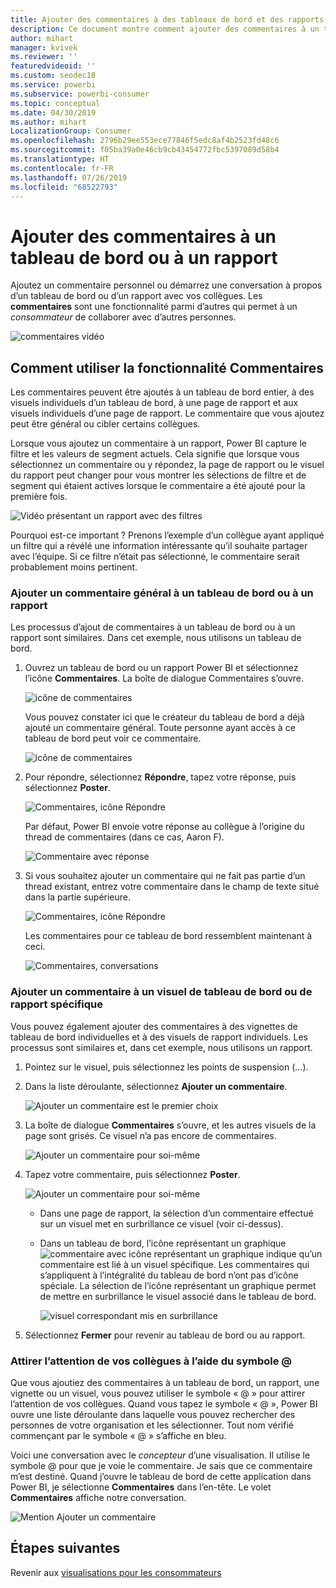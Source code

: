 ```yaml
---
title: Ajouter des commentaires à des tableaux de bord et des rapports
description: Ce document montre comment ajouter des commentaires à un tableau de bord, un rapport ou un visuel et comment les utiliser pour converser avec des collaborateurs.
author: mihart
manager: kvivek
ms.reviewer: ''
featuredvideoid: ''
ms.custom: seodec18
ms.service: powerbi
ms.subservice: powerbi-consumer
ms.topic: conceptual
ms.date: 04/30/2019
ms.author: mihart
LocalizationGroup: Consumer
ms.openlocfilehash: 2796b29ee553ece77846f5edc8af4b2523fd48c6
ms.sourcegitcommit: f05ba39a0e46cb9cb43454772fbc5397089d58b4
ms.translationtype: HT
ms.contentlocale: fr-FR
ms.lasthandoff: 07/26/2019
ms.locfileid: "68522793"
---
```

# <a name="add-comments-to-a-dashboard-or-report"></a>Ajouter des commentaires à un tableau de bord ou à un rapport
Ajoutez un commentaire personnel ou démarrez une conversation à propos d’un tableau de bord ou d’un rapport avec vos collègues. Les **commentaires** sont une fonctionnalité parmi d’autres qui permet à un *consommateur* de collaborer avec d’autres personnes. 

![commentaires vidéo](media/end-user-comment/comment.gif)

## <a name="how-to-use-the-comments-feature"></a>Comment utiliser la fonctionnalité Commentaires
Les commentaires peuvent être ajoutés à un tableau de bord entier, à des visuels individuels d’un tableau de bord, à une page de rapport et aux visuels individuels d’une page de rapport. Le commentaire que vous ajoutez peut être général ou cibler certains collègues.  

Lorsque vous ajoutez un commentaire à un rapport, Power BI capture le filtre et les valeurs de segment actuels. Cela signifie que lorsque vous sélectionnez un commentaire ou y répondez, la page de rapport ou le visuel du rapport peut changer pour vous montrer les sélections de filtre et de segment qui étaient actives lorsque le commentaire a été ajouté pour la première fois.  

![Vidéo présentant un rapport avec des filtres](media/end-user-comment/comment-reports-with-filters/comment-reports-with-filters.gif)

Pourquoi est-ce important ? Prenons l’exemple d’un collègue ayant appliqué un filtre qui a révélé une information intéressante qu’il souhaite partager avec l’équipe. Si ce filtre n’était pas sélectionné, le commentaire serait probablement moins pertinent. 

### <a name="add-a-general-comment-to-a-dashboard-or-report"></a>Ajouter un commentaire général à un tableau de bord ou à un rapport
Les processus d’ajout de commentaires à un tableau de bord ou à un rapport sont similaires. Dans cet exemple, nous utilisons un tableau de bord. 

1. Ouvrez un tableau de bord ou un rapport Power BI et sélectionnez l’icône **Commentaires**. La boîte de dialogue Commentaires s’ouvre.

    ![icône de commentaires](media/end-user-comment/power-bi-comment-icon.png)

    Vous pouvez constater ici que le créateur du tableau de bord a déjà ajouté un commentaire général.  Toute personne ayant accès à ce tableau de bord peut voir ce commentaire.

    ![icône de commentaires](media/end-user-comment/power-bi-dash-comment.png)

2. Pour répondre, sélectionnez **Répondre**, tapez votre réponse, puis sélectionnez **Poster**.  

    ![Commentaires, icône Répondre](media/end-user-comment/power-bi-comment-reply.png)

    Par défaut, Power BI envoie votre réponse au collègue à l’origine du thread de commentaires (dans ce cas, Aaron F). 

    ![Commentaire avec réponse](media/end-user-comment/power-bi-response.png)

 3. Si vous souhaitez ajouter un commentaire qui ne fait pas partie d’un thread existant, entrez votre commentaire dans le champ de texte situé dans la partie supérieure.

    ![Commentaires, icône Répondre](media/end-user-comment/power-bi-new-comment.png)

    Les commentaires pour ce tableau de bord ressemblent maintenant à ceci.

    ![Commentaires, conversations](media/end-user-comment/power-bi-comment-conversation.png)

### <a name="add-a-comment-to-a-specific-dashboard-or-report-visual"></a>Ajouter un commentaire à un visuel de tableau de bord ou de rapport spécifique
Vous pouvez également ajouter des commentaires à des vignettes de tableau de bord individuelles et à des visuels de rapport individuels. Les processus sont similaires et, dans cet exemple, nous utilisons un rapport.

1. Pointez sur le visuel, puis sélectionnez les points de suspension (...).    
2. Dans la liste déroulante, sélectionnez **Ajouter un commentaire**.

    ![Ajouter un commentaire est le premier choix](media/end-user-comment/power-bi-comment-report.png)  

3.  La boîte de dialogue **Commentaires** s’ouvre, et les autres visuels de la page sont grisés. Ce visuel n’a pas encore de commentaires. 

    ![Ajouter un commentaire pour soi-même](media/end-user-comment/power-bi-comment-bar.png)  

4. Tapez votre commentaire, puis sélectionnez **Poster**.

    ![Ajouter un commentaire pour soi-même](media/end-user-comment/power-bi-comment-june.png)  

    - Dans une page de rapport, la sélection d’un commentaire effectué sur un visuel met en surbrillance ce visuel (voir ci-dessus).

    - Dans un tableau de bord, l’icône représentant un graphique ![commentaire avec icône représentant un graphique](media/end-user-comment/power-bi-comment-chart-icon.png) indique qu’un commentaire est lié à un visuel spécifique. Les commentaires qui s’appliquent à l’intégralité du tableau de bord n’ont pas d’icône spéciale. La sélection de l’icône représentant un graphique permet de mettre en surbrillance le visuel associé dans le tableau de bord.

        ![visuel correspondant mis en surbrillance](media/end-user-comment/power-bi-comment-highlight2.png)

5. Sélectionnez **Fermer** pour revenir au tableau de bord ou au rapport.

### <a name="get-your-colleagues-attention-by-using-the--sign"></a>Attirer l’attention de vos collègues à l’aide du symbole @
Que vous ajoutiez des commentaires à un tableau de bord, un rapport, une vignette ou un visuel, vous pouvez utiliser le symbole « \@ » pour attirer l’attention de vos collègues.  Quand vous tapez le symbole « \@ », Power BI ouvre une liste déroulante dans laquelle vous pouvez rechercher des personnes de votre organisation et les sélectionner. Tout nom vérifié commençant par le symbole « \@ » s’affiche en bleu. 

Voici une conversation avec le *concepteur* d’une visualisation. Il utilise le symbole @ pour que je voie le commentaire. Je sais que ce commentaire m’est destiné. Quand j’ouvre le tableau de bord de cette application dans Power BI, je sélectionne **Commentaires** dans l’en-tête. Le volet **Commentaires** affiche notre conversation.

![Mention Ajouter un commentaire](media/end-user-comment/power-bi-comment-convo.png)  



## <a name="next-steps"></a>Étapes suivantes
Revenir aux [visualisations pour les consommateurs](end-user-visualizations.md)    
<!--[Select a visualization to open a report](end-user-open-report.md)-->
